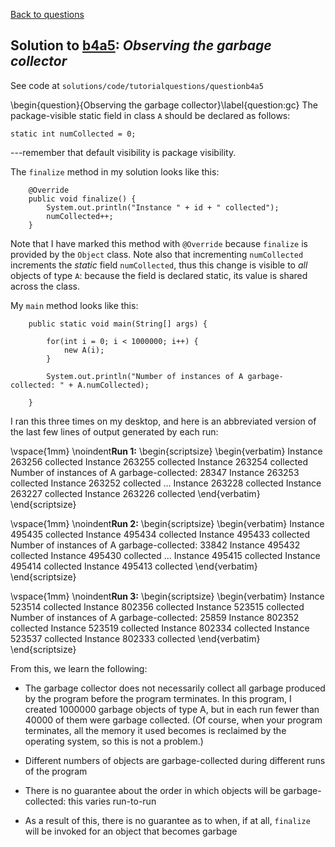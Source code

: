 [Back to questions](../README.md)

## Solution to [b4a5](../questions/b4a5): *Observing the garbage collector*

See code at `solutions/code/tutorialquestions/questionb4a5`

\begin{question}{Observing the garbage collector}\label{question:gc}
The package-visible static field in class `A` should be declared as follows:

```
static int numCollected = 0;
```

---remember that default visibility is package visibility.

The `finalize` method in my solution looks like this:

```
	@Override
	public void finalize() {
		System.out.println("Instance " + id + " collected");
		numCollected++;
	}
```

Note that I have marked this method with `@Override` because `finalize` is provided by the `Object` class.  Note also that incrementing `numCollected`
increments the *static* field `numCollected`, thus this change is visible to *all* objects of type `A`: because the field is declared static, its value is
shared across the class.

My `main` method looks like this:

```
	public static void main(String[] args) {
		
		for(int i = 0; i < 1000000; i++) {
			new A(i);
		}
		
		System.out.println("Number of instances of A garbage-collected: " + A.numCollected);
		
	}
```

I ran this three times on my desktop, and here is an abbreviated version of the last few lines of output generated by each run:

\vspace{1mm}
\noindent**Run 1:**
\begin{scriptsize}
\begin{verbatim}
Instance 263256 collected
Instance 263255 collected
Instance 263254 collected
Number of instances of A garbage-collected: 28347
Instance 263253 collected
Instance 263252 collected
...
Instance 263228 collected
Instance 263227 collected
Instance 263226 collected
\end{verbatim}
\end{scriptsize}

\vspace{1mm}
\noindent**Run 2:**
\begin{scriptsize}
\begin{verbatim}
Instance 495435 collected
Instance 495434 collected
Instance 495433 collected
Number of instances of A garbage-collected: 33842
Instance 495432 collected
Instance 495430 collected
...
Instance 495415 collected
Instance 495414 collected
Instance 495413 collected
\end{verbatim}
\end{scriptsize}

\vspace{1mm}
\noindent**Run 3:**
\begin{scriptsize}
\begin{verbatim}
Instance 523514 collected
Instance 802356 collected
Instance 523515 collected
Number of instances of A garbage-collected: 25859
Instance 802352 collected
Instance 523519 collected
Instance 802334 collected
Instance 523537 collected
Instance 802333 collected
\end{verbatim}
\end{scriptsize}

From this, we learn the following:


* The garbage collector does not necessarily collect all garbage produced by the program before the program terminates.  In this program, I created 1000000 garbage objects of type A, but in each run fewer than 40000 of them were garbage collected.  (Of course, when your program terminates, all the memory it used becomes is reclaimed by the operating system, so this is not a problem.)

* Different numbers of objects are garbage-collected during different runs of the program

* There is no guarantee about the order in which objects will be garbage-collected: this varies run-to-run

* As a result of this, there is no guarantee as to when, if at all, `finalize` will be invoked for an object that becomes garbage

```

